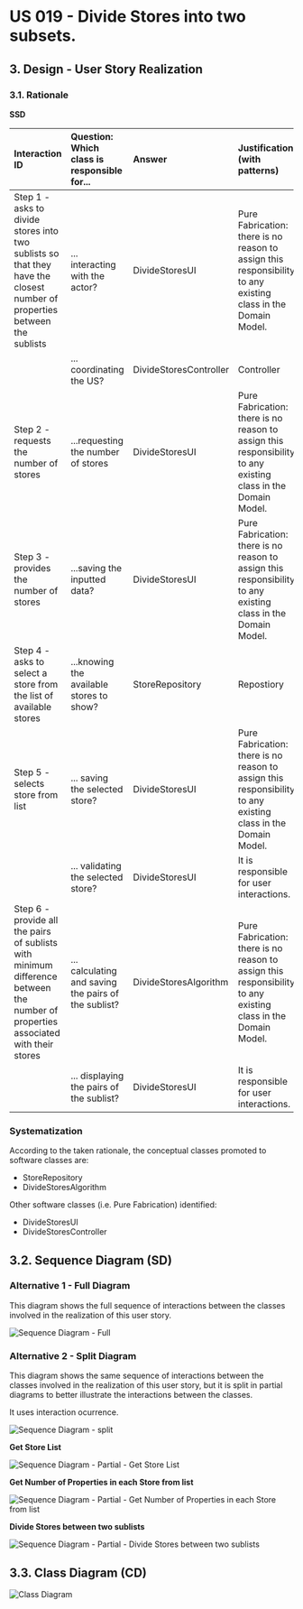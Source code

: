 # US 019 - Divide Stores into two subsets.

## 3. Design - User Story Realization 

### 3.1. Rationale

**SSD**

| Interaction ID                                                                                                                   | Question: Which class is responsible for...              | Answer                 | Justification (with patterns)                                                                                 |
|:---------------------------------------------------------------------------------------------------------------------------------|:---------------------------------------------------------|:-----------------------|:--------------------------------------------------------------------------------------------------------------|
| Step 1 - asks to divide stores into two sublists so that they have the closest number of properties between the sublists 		      | 	... interacting with the actor?                         | DivideStoresUI         | Pure Fabrication: there is no reason to assign this responsibility to any existing class in the Domain Model. |
| 			  		                                                                                                                          | 	... coordinating the US?                                | DivideStoresController | Controller                                                                                                    |
| Step 2 - requests the number of stores 		                                                                                        | 	...requesting the number of stores	                     | DivideStoresUI         | Pure Fabrication: there is no reason to assign this responsibility to any existing class in the Domain Model. |
| Step 3 - provides the number of stores 		                                                                                        | 	...saving the inputted data?                            | DivideStoresUI         | Pure Fabrication: there is no reason to assign this responsibility to any existing class in the Domain Model. |
| Step 4 - asks to select a store from the list of available stores 		                                                             | 	...knowing the available stores to show?                | StoreRepository        | Repostiory                                                                                                    |
| Step 5 - selects store from list 		                                                                                              | 	... saving the selected store?                          | DivideStoresUI         | Pure Fabrication: there is no reason to assign this responsibility to any existing class in the Domain Model. |
|                                                                                                                                  | 	... validating the selected store?		                    | DivideStoresUI         | It is responsible for user interactions.                                                                      |              
| Step 6 - provide all the pairs of sublists with minimum difference between the number of properties associated with their stores | 	... calculating and saving the pairs of the sublist?			 | DivideStoresAlgorithm  | Pure Fabrication: there is no reason to assign this responsibility to any existing class in the Domain Model. |              
|                                                                                                                                  | 	... displaying the pairs of the sublist?			             | DivideStoresUI         | It is responsible for user interactions.                                                                      |              

### Systematization ##

According to the taken rationale, the conceptual classes promoted to software classes are: 

 * StoreRepository
 * DivideStoresAlgorithm

Other software classes (i.e. Pure Fabrication) identified: 

 * DivideStoresUI  
 * DivideStoresController


## 3.2. Sequence Diagram (SD)

### Alternative 1 - Full Diagram

This diagram shows the full sequence of interactions between the classes involved in the realization of this user story.

![Sequence Diagram - Full](svg/us019-sequence-diagram-full.svg)

### Alternative 2 - Split Diagram

This diagram shows the same sequence of interactions between the classes involved in the realization of this user story, but it is split in partial diagrams to better illustrate the interactions between the classes.

It uses interaction ocurrence.

![Sequence Diagram - split](svg/us019-sequence-diagram-split.svg)

**Get Store List**

![Sequence Diagram - Partial - Get Store List](svg/us019-sequence-diagram-partial-get-store-list.svg)


**Get Number of Properties in each Store from list**

![Sequence Diagram - Partial - Get Number of Properties in each Store from list](svg/us019-sequence-diagram-partial-get-property-number-in-each-store.svg)

**Divide Stores between two sublists**

![Sequence Diagram - Partial - Divide Stores between two sublists](svg/us019-sequence-diagram-partial-divide-stores.svg)

## 3.3. Class Diagram (CD)

![Class Diagram](svg/us019-class-diagram.svg)